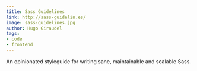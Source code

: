 ```yaml
---
title: Sass Guidelines
link: http://sass-guidelin.es/
image: sass-guidelines.jpg
author: Hugo Giraudel
tags:
- code
- frontend
---
```


An opinionated styleguide for writing sane, maintainable and scalable Sass.
